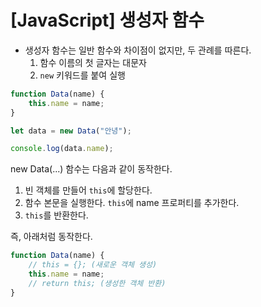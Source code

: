# [JavaScript] 생성자 함수

- 생성자 함수는 일반 함수와 차이점이 없지만, 두 관례를 따른다.
    1. 함수 이름의 첫 글자는 대문자
    2. `new` 키워드를 붙여 실행
    
```javascript
function Data(name) {
    this.name = name;
}

let data = new Data("안녕");

console.log(data.name);
```

new Data(...) 함수는 다음과 같이 동작한다.

1. 빈 객체를 만들어 `this`에 할당한다.
2. 함수 본문을 실행한다. `this`에 name 프로퍼티를 추가한다.
3. `this`를 반환한다.

즉, 아래처럼 동작한다.

```javascript
function Data(name) {
    // this = {}; (새로운 객체 생성)
    this.name = name;
    // return this; (생성한 객체 반환)
}
```